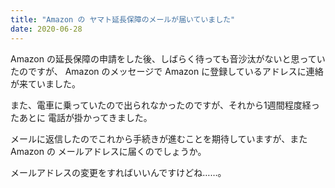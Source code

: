```yaml
---
title: "Amazon の ヤマト延長保障のメールが届いていました"
date: 2020-06-28
---
```


Amazon の延長保障の申請をした後、しばらく待っても音沙汰がないと思っていたのですが、
Amazon のメッセージで Amazon に登録しているアドレスに連絡が来ていました。

また、電車に乗っていたので出られなかったのですが、それから1週間程度経ったあとに
電話が掛かってきました。

メールに返信したのでこれから手続きが進むことを期待していますが、また Amazon の
メールアドレスに届くのでしょうか。

メールアドレスの変更をすればいいんですけどね……。

